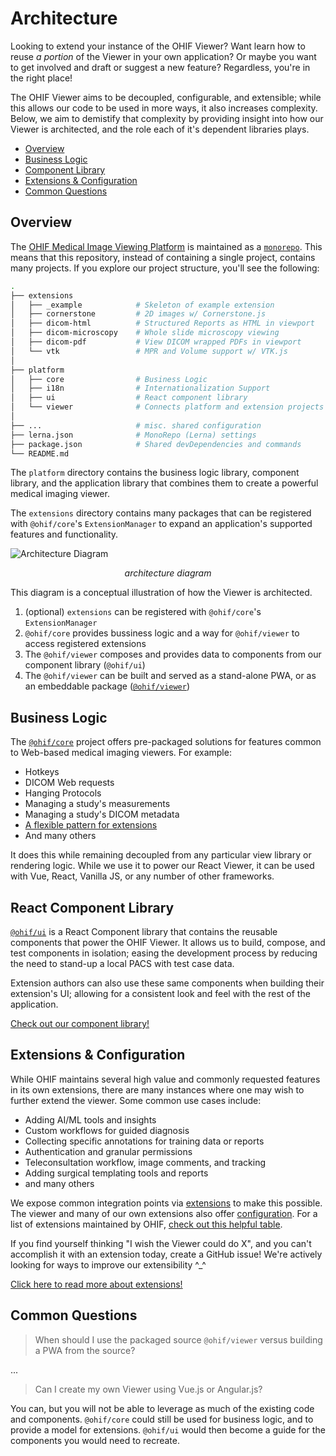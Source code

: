 # Architecture

Looking to extend your instance of the OHIF Viewer? Want learn how to reuse _a
portion_ of the Viewer in your own application? Or maybe you want to get
involved and draft or suggest a new feature? Regardless, you're in the right
place!

The OHIF Viewer aims to be decoupled, configurable, and extensible; while this
allows our code to be used in more ways, it also increases complexity. Below, we
aim to demistify that complexity by providing insight into how our Viewer is
architected, and the role each of it's dependent libraries plays.

- [Overview](#overview)
- [Business Logic](#business-logic)
- [Component Library](#react-component-library)
- [Extensions & Configuration](#extensions--configuration)
- [Common Questions](#common-questions)

## Overview

The [OHIF Medical Image Viewing Platform][viewers-project] is maintained as a
[`monorepo`][monorepo]. This means that this repository, instead of containing a
single project, contains many projects. If you explore our project structure,
you'll see the following:

```bash
.
├── extensions
│   ├── _example            # Skeleton of example extension
│   ├── cornerstone         # 2D images w/ Cornerstone.js
│   ├── dicom-html          # Structured Reports as HTML in viewport
│   ├── dicom-microscopy    # Whole slide microscopy viewing
│   ├── dicom-pdf           # View DICOM wrapped PDFs in viewport
│   └── vtk                 # MPR and Volume support w/ VTK.js
│
├── platform
│   ├── core                # Business Logic
│   ├── i18n                # Internationalization Support
│   ├── ui                  # React component library
│   └── viewer              # Connects platform and extension projects
│
├── ...                     # misc. shared configuration
├── lerna.json              # MonoRepo (Lerna) settings
├── package.json            # Shared devDependencies and commands
└── README.md
```

The `platform` directory contains the business logic library, component library,
and the application library that combines them to create a powerful medical
imaging viewer.

The `extensions` directory contains many packages that can be registered with
`@ohif/core`'s `ExtensionManager` to expand an application's supported features
and functionality.

![Architecture Diagram](../assets/img/architecture-diagram.png)

<center><i>architecture diagram</i></center>

This diagram is a conceptual illustration of how the Viewer is architected.

1. (optional) `extensions` can be registered with `@ohif/core`'s
   `ExtensionManager`
2. `@ohif/core` provides bussiness logic and a way for `@ohif/viewer` to access
   registered extensions
3. The `@ohif/viewer` composes and provides data to components from our
   component library (`@ohif/ui`)
4. The `@ohif/viewer` can be built and served as a stand-alone PWA, or as an
   embeddable package ([`@ohif/viewer`][viewer-npm])

## Business Logic

The [`@ohif/core`][core-github] project offers pre-packaged solutions for
features common to Web-based medical imaging viewers. For example:

- Hotkeys
- DICOM Web requests
- Hanging Protocols
- Managing a study's measurements
- Managing a study's DICOM metadata
- [A flexible pattern for extensions](../extensions/index.md)
- And many others

It does this while remaining decoupled from any particular view library or
rendering logic. While we use it to power our React Viewer, it can be used with
Vue, React, Vanilla JS, or any number of other frameworks.

## React Component Library

[`@ohif/ui`][ui-github] is a React Component library that contains the reusable
components that power the OHIF Viewer. It allows us to build, compose, and test
components in isolation; easing the development process by reducing the need to
stand-up a local PACS with test case data.

Extension authors can also use these same components when building their
extension's UI; allowing for a consistent look and feel with the rest of the
application.

[Check out our component library!](https://react.ohif.org/)

## Extensions & Configuration

While OHIF maintains several high value and commonly requested features in its
own extensions, there are many instances where one may wish to further extend
the viewer. Some common use cases include:

- Adding AI/ML tools and insights
- Custom workflows for guided diagnosis
- Collecting specific annotations for training data or reports
- Authentication and granular permissions
- Teleconsultation workflow, image comments, and tracking
- Adding surgical templating tools and reports
- and many others

We expose common integration points via [extensions](../extensions/index.md) to
make this possible. The viewer and many of our own extensions also offer
[configuration][configuration]. For a list of extensions maintained by OHIF,
[check out this helpful table](../extensions/index.md#maintained-extensions).

If you find yourself thinking "I wish the Viewer could do X", and you can't
accomplish it with an extension today, create a GitHub issue! We're actively
looking for ways to improve our extensibility ^\_^

[Click here to read more about extensions!](../extensions/index.md)

## Common Questions

> When should I use the packaged source `@ohif/viewer` versus building a PWA
> from the source?

...

> Can I create my own Viewer using Vue.js or Angular.js?

You can, but you will not be able to leverage as much of the existing code and
components. `@ohif/core` could still be used for business logic, and to provide
a model for extensions. `@ohif/ui` would then become a guide for the components
you would need to recreate.

<!--
  Links
  -->

<!-- prettier-ignore-start -->
[monorepo]: https://github.com/OHIF/Viewers/issues/768
[viewers-project]: https://github.com/OHIF/Viewers
[viewer-npm]: https://www.npmjs.com/package/@ohif/viewer
[pwa]: https://developers.google.com/web/progressive-web-apps/
[configuration]: ../configuring/index.md
[extensions]: ../extensions/index.md
[core-github]: https://github.com/OHIF/viewers/platform/core
[ui-github]: https://github.com/OHIF/Viewers/tree/master/platform/ui
<!-- prettier-ignore-end -->
